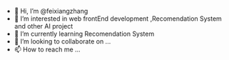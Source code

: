 - 👋 Hi, I’m @feixiangzhang
- 👀 I’m interested in web frontEnd development ,Recomendation System and other AI project
- 🌱 I’m currently learning Recomendation System
- 💞️ I’m looking to collaborate on ...
- 📫 How to reach me ...

<!---
feixiangzhang/feixiangzhang is a ✨ special ✨ repository because its `README.md` (this file) appears on your GitHub profile.
You can click the Preview link to take a look at your changes.
--->
